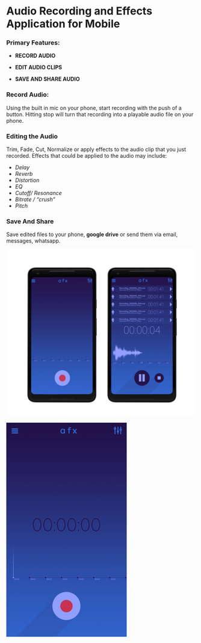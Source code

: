 # Audio Recording and Effects Application for Mobile


### Primary Features:

- __RECORD AUDIO__

- __EDIT AUDIO CLIPS__

- __SAVE AND SHARE AUDIO__

### Record Audio:
Using the built in mic on your phone, start recording with the push of a button.
Hitting stop will turn that recording into a playable audio file on your phone. 

### Editing the Audio
Trim, Fade, Cut, Normalize or apply effects to the audio clip that you just recorded.
Effects that could be applied to the audio may include:

- _Delay_
- _Reverb_
- _Distortion_
- _EQ_
- _Cutoff/ Resonance_
- _Bitrate / “crush”_
- _Pitch_

### Save And Share
Save edited files to your phone, __google drive__ or send them via email, messages, whatsapp. 

![](Mock_AFX3.jpg)

![](mock_AFX4.gif)
